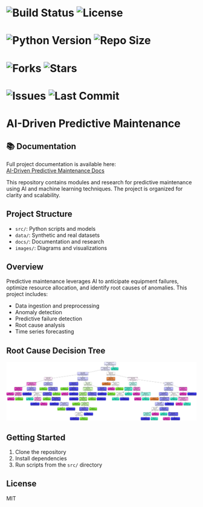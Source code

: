 # ![Build Status](https://img.shields.io/badge/build-passing-brightgreen) ![License](https://img.shields.io/github/license/RajaMuhammadAwais/ai_driven_predictive_maintenance)
# ![Python Version](https://img.shields.io/badge/python-3.8%2B-blue)  ![Repo Size](https://img.shields.io/github/repo-size/RajaMuhammadAwais/ai_driven_predictive_maintenance)
# ![Forks](https://img.shields.io/github/forks/RajaMuhammadAwais/ai_driven_predictive_maintenance?style=social)  ![Stars](https://img.shields.io/github/stars/RajaMuhammadAwais/ai_driven_predictive_maintenance?style=social)
# ![Issues](https://img.shields.io/github/issues/RajaMuhammadAwais/ai_driven_predictive_maintenance)  ![Last Commit](https://img.shields.io/github/last-commit/RajaMuhammadAwais/ai_driven_predictive_maintenance)
# AI-Driven Predictive Maintenance
## 📚 Documentation
Full project documentation is available here:  
[AI-Driven Predictive Maintenance Docs](https://rajamuhammadawais.github.io/ai_driven_predictive_maintenance/)

This repository contains modules and research for predictive maintenance using AI and machine learning techniques. The project is organized for clarity and scalability.

## Project Structure
- `src/`: Python scripts and models
- `data/`: Synthetic and real datasets
- `docs/`: Documentation and research
- `images/`: Diagrams and visualizations

## Overview
Predictive maintenance leverages AI to anticipate equipment failures, optimize resource allocation, and identify root causes of anomalies. This project includes:
- Data ingestion and preprocessing
- Anomaly detection
- Predictive failure detection
- Root cause analysis
- Time series forecasting

## Root Cause Decision Tree
![Root Cause Decision Tree](images/root_cause_decision_tree.png)

## Getting Started
1. Clone the repository
2. Install dependencies
3. Run scripts from the `src/` directory

## License
MIT
